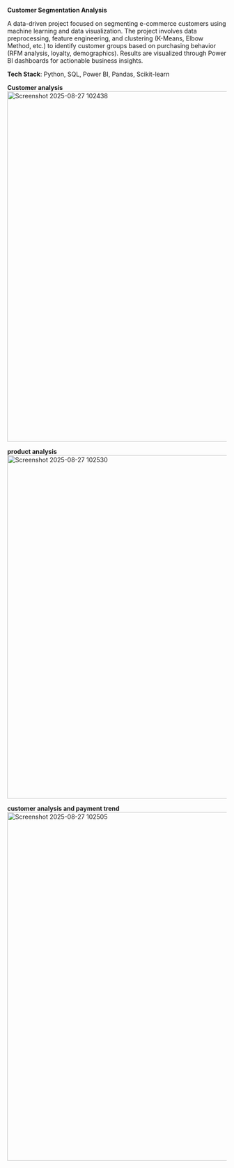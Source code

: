 **Customer Segmentation Analysis**

A data-driven project focused on segmenting e-commerce customers using machine learning and data visualization. The project involves data preprocessing, feature engineering, and clustering (K-Means, Elbow Method, etc.) to identify customer groups based on purchasing behavior (RFM analysis, loyalty, demographics). Results are visualized through Power BI dashboards for actionable business insights.

**Tech Stack**: Python, SQL, Power BI, Pandas, Scikit-learn

**Customer analysis**
<img width="1433" height="804" alt="Screenshot 2025-08-27 102438" src="https://github.com/user-attachments/assets/914a4a99-a19a-4498-9dd9-608f81019341" />

**product analysis**
<img width="1428" height="788" alt="Screenshot 2025-08-27 102530" src="https://github.com/user-attachments/assets/51c2f424-d6df-46cd-80ee-eb86b8ff33d5" />

**customer analysis and payment trend**
<img width="1431" height="800" alt="Screenshot 2025-08-27 102505" src="https://github.com/user-attachments/assets/93f6075d-eb3d-47eb-963d-529581d466f2" />

